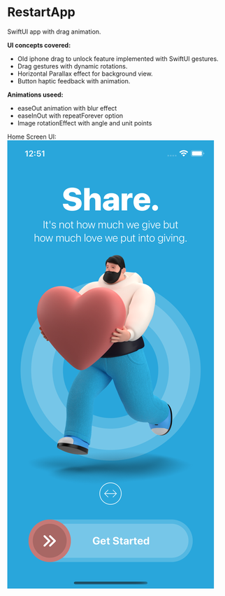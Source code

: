 # RestartApp

SwiftUI app with drag animation. 

**UI concepts covered:**
- Old iphone drag to unlock feature implemented with SwiftUI gestures. 
- Drag gestures with dynamic rotations.
- Horizontal Parallax effect for background view.
- Button haptic feedback with animation.

**Animations useed:**
- easeOut animation with blur effect
- easeInOut with repeatForever option
- Image rotationEffect with angle and unit points


Home Screen UI: 
![alt text](https://github.com/paritoshpawar/RestartApp/blob/main/RestartAppOnboardingScreen.png)


